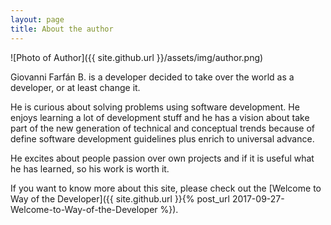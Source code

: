 ```yaml
---
layout: page
title: About the author
---
```


![Photo of Author]({{ site.github.url }}/assets/img/author.png)

Giovanni Farfán B. is a developer decided to take over the world as a developer, or at least change it.

He is curious about solving problems using software development. He enjoys learning a lot of development
stuff and he has a vision about take part of the new generation of technical and conceptual trends because 
of define software development guidelines plus enrich to universal advance. 

He excites about people passion over own projects and if it is useful what he has learned, so his work is worth it.

If you want to know more about this site, please check out the [Welcome to Way of the Developer]({{ site.github.url }}{% post_url 2017-09-27-Welcome-to-Way-of-the-Developer %}).
